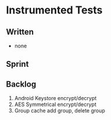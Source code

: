 # Instrumented Tests

## Written
- none

## Sprint

## Backlog
1. Android Keystore encrypt/decrypt
1. AES Symmetrical encrypt/decrypt
1. Group cache add group, delete group
